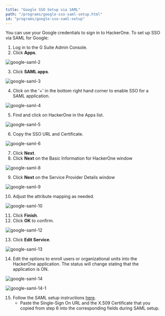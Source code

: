 ```yaml
---
title: "Google SSO Setup via SAML"
path: "/programs/google-sso-saml-setup.html"
id: "programs/google-sso-saml-setup"
---
```


You can use your Google credentials to sign in to HackerOne. To set up SSO via SAML for Google:

1. Log in to the G Suite Admin Console.
2. Click <b>Apps</b>.

![google-saml-2](./images/google-saml-2.png)

3. Click <b>SAML apps</b>.

![google-saml-3](./images/google-saml-3.png)

4. Click on the '+' in the bottom right hand corner to enable SSO for a SAML application.  

![google-saml-4](./images/google-saml-4.png)

5. Find and click on HackerOne in the Apps list.

![google-saml-5](./images/google-saml-5.png)

6. Copy the SSO URL and Certificate.

![google-saml-6](./images/google-saml-6.png)

7. Click <b>Next</b>.
8. Click <b>Next</b> on the Basic Information for HackerOne window

![google-saml-8](./images/google-saml-8.png)

9. Click <b>Next</b> on the Service Provider Details window

![google-saml-9](./images/google-saml-9.png)

10. Adjust the attribute mapping as needed.

![google-saml-10](./images/google-saml-10.png)

11. Click <b>Finish</b>.
12. Click <b>OK</b> to confirm.

![google-saml-12](./images/google-saml-12.png)

13. Click <b>Edit Service</b>.

![google-saml-13](./images/google-saml-13.png)

14. Edit the options to enroll users or organizational units into the HackerOne application. The status will change stating that the application is ON.

![google-saml-14](./images/google-saml-14.png)

![google-saml-14-1](./images/google-saml-14-1.png)

15. Follow the SAML setup instructions [here](https://docs.hackerone.com/programs/single-sign-on-sso-via-saml.html).<br><ul><li>Paste the Single-Sign On URL and the X.509 Certificate that you copied from step 6 into the corresponding fields during SAML setup.</li></ul></br>

